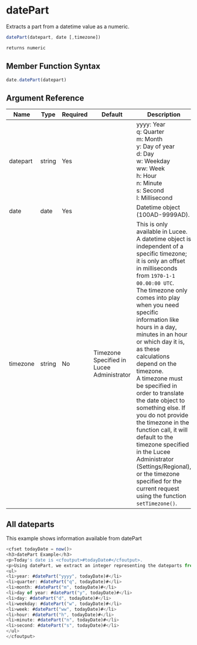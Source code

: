 # datePart

Extracts a part from a datetime value as a numeric.

```javascript
datePart(datepart, date [,timezone])
```

```javascript
returns numeric
```

## Member Function Syntax

```javascript
date.datePart(datepart)
```

## Argument Reference

| Name | Type | Required | Default | Description |
| --- | --- | --- | --- | --- |
| datepart | string | Yes |  | yyyy: Year <br /> q: Quarter <br /> m: Month <br /> y: Day of year <br /> d: Day <br /> w: Weekday <br /> ww: Week <br /> h: Hour <br /> n: Minute <br /> s: Second <br /> l: Millisecond |
| date | date | Yes |  | Datetime object (100AD-9999AD). |
| timezone | string | No | Timezone Specified in Lucee Administrator | This is only available in Lucee.<br />  A datetime object is independent of a specific timezone; it is only an offset in milliseconds from `1970-1-1 00.00:00 UTC`.<br /> The timezone only comes into play when you need specific information like hours in a day, minutes in an hour or which day it is, as these calculations depend on the timezone.<br /> A timezone must be specified in order to translate the date object to something else. If you do not provide the timezone in the function call, it will default to the timezone specified in the Lucee Administrator (Settings/Regional), or the timezone specified for the current request using the function `setTimezone()`. |

## All dateparts

This example shows information available from datePart

```javascript
<cfset todayDate = now()>
<h3>datePart Example</h3>
<p>Today's date is <cfoutput>#todayDate#</cfoutput>.
<p>Using datePart, we extract an integer representing the dateparts from that value <cfoutput>
<ul>
<li>year: #datePart("yyyy", todayDate)#</li>
<li>quarter: #datePart("q", todayDate)#</li>
<li>month: #datePart("m", todayDate)#</li>
<li>day of year: #datePart("y", todayDate)#</li>
<li>day: #datePart("d", todayDate)#</li>
<li>weekday: #datePart("w", todayDate)#</li>
<li>week: #datePart("ww", todayDate)#</li>
<li>hour: #datePart("h", todayDate)#</li>
<li>minute: #datePart("n", todayDate)#</li>
<li>second: #datePart("s", todayDate)#</li>
</ul>
</cfoutput>
```
